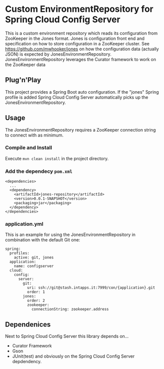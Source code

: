 # Custom EnvironmentRepository for Spring Cloud Config Server

This is a custom environment repository which reads its configuration from ZooKeeper in the Jones format.
Jones is configuration front end and specification on how to store configuration in a ZooKeeper cluster.
See https://github.com/mwhooker/jones on how the configuration data (actually JSON) is expected by 
JonesEnvironmentRepository.
JonesEnvironmentRepository leverages the Curator framework to work on the ZooKeeper data

## Plug'n'Play
This project provides a Spring Boot auto configuration.
If the "jones" Spring profile is added Spring Cloud Config Server automatically picks up the 
JonesEnvironmentRepository.

## Usage
The JonesEnvironmentRepository requires a ZooKeeper connection string to connect with as minimum.

### Compile and Install
Execute ```mvn clean install``` in the project directory.

### Add the dependecy ```pom.xml```

    <dependencies>
      ...
      <dependency>
        <artifactId>jones-repository</artifactId>
        <version>0.0.1-SNAPSHOT</version>
        <packaging>jar</packaging> 
      </dependency>
    </dependencies>
    
### application.yml
This is an example for using the JonesEnvironmentRepository in combination with the default Git one:

    spring:
      profiles:
        active: git, jones
      application:
        name: configserver
      cloud:
        config:
          server:
            git:
              uri: ssh://git@stash.intapps.it:7999/con/{application}.git
              order: 1
            jones:
              order: 2
              zookeeper:
                connectionString: zookeeper.address
       
## Dependenices
Next to Spring Cloud Config Server this library depends on...
* Curator Framework
* Gson
* JUnit(test) and obviously on the Spring Cloud Config Server 
depdendency.
